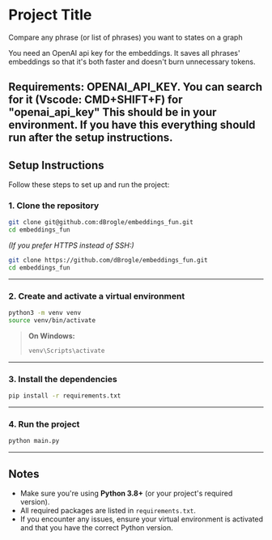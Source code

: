 # Project Title

Compare any phrase (or list of phrases) you want to states on a graph

You need an OpenAI api key for the embeddings. It saves all phrases'
embeddings so that it's both faster and doesn't burn unnecessary tokens.

Requirements:
OPENAI_API_KEY. You can search for it (Vscode: CMD+SHIFT+F) for "openai_api_key"
This should be in your environment. If you have this everything should run after
the setup instructions.
---

## Setup Instructions

Follow these steps to set up and run the project:

### 1. Clone the repository

```bash
git clone git@github.com:dBrogle/embeddings_fun.git
cd embeddings_fun
```

*(If you prefer HTTPS instead of SSH:)*

```bash
git clone https://github.com/dBrogle/embeddings_fun.git
cd embeddings_fun
```

---

### 2. Create and activate a virtual environment

```bash
python3 -m venv venv
source venv/bin/activate
```

> **On Windows:**
> ```bash
> venv\Scripts\activate
> ```

---

### 3. Install the dependencies

```bash
pip install -r requirements.txt
```

---

### 4. Run the project

```bash
python main.py
```

---

## Notes

- Make sure you're using **Python 3.8+** (or your project's required version).
- All required packages are listed in `requirements.txt`.
- If you encounter any issues, ensure your virtual environment is activated and that you have the correct Python version.
